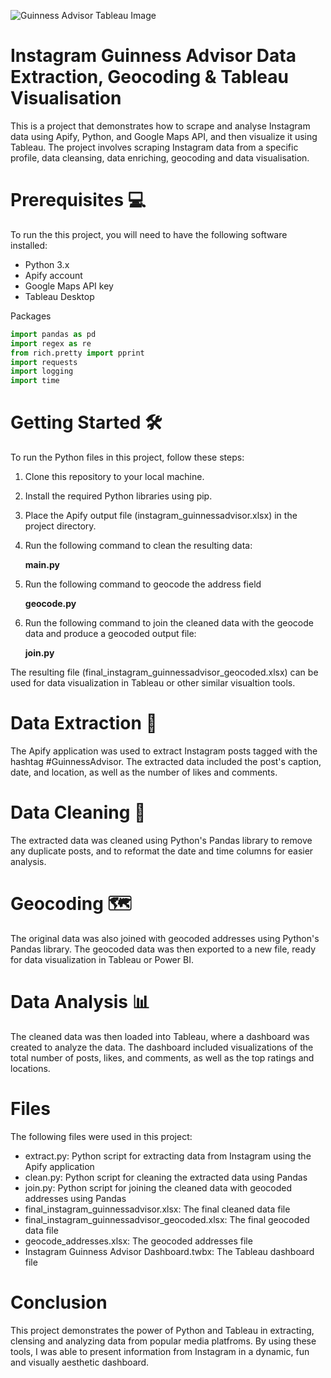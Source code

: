 
![Guinness Advisor Tableau Image](https://user-images.githubusercontent.com/65492956/230768902-1c5af60d-627b-4411-9d4e-58fa7e09e437.jpg)

# **Instagram Guinness Advisor Data Extraction, Geocoding & Tableau Visualisation** 
This is a project that demonstrates how to scrape and analyse Instagram data using Apify, Python, and Google Maps API, and then visualize it using Tableau. The project involves scraping Instagram data from a specific profile, data cleansing, data enriching, geocoding and data visualisation.

# Prerequisites 💻
To run the this project, you will need to have the following software installed:

- Python 3.x
- Apify account
- Google Maps API key
- Tableau Desktop

Packages

```python 
import pandas as pd
import regex as re
from rich.pretty import pprint
import requests
import logging
import time
```

# Getting Started 🛠
To run the Python files in this project, follow these steps:

1. Clone this repository to your local machine.
2. Install the required Python libraries using pip.
3. Place the Apify output file (instagram_guinnessadvisor.xlsx) in the project directory.
4. Run the following command to clean the resulting data:

    **main.py**

5. Run the following command to geocode the address field

     **geocode.py**

6. Run the following command to join the cleaned data with the geocode data and produce a geocoded output file:

    **join.py**

The resulting file (final_instagram_guinnessadvisor_geocoded.xlsx) can be used for data visualization in Tableau or other similar visualtion tools.

# Data Extraction 🔑
The Apify application was used to extract Instagram posts tagged with the hashtag #GuinnessAdvisor. The extracted data included the post's caption, date, and location, as well as the number of likes and comments.

# Data Cleaning 🧼
The extracted data was cleaned using Python's Pandas library to remove any duplicate posts, and to reformat the date and time columns for easier analysis.

# Geocoding 🗺
The original data was also joined with geocoded addresses using Python's Pandas library. The geocoded data was then exported to a new file, ready for data visualization in Tableau or Power BI.

# Data Analysis 📊
The cleaned data was then loaded into Tableau, where a dashboard was created to analyze the data. The dashboard included visualizations of the total number of posts, likes, and comments, as well as the top ratings and locations.


# Files
The following files were used in this project:

- extract.py: Python script for extracting data from Instagram using the Apify application
- clean.py: Python script for cleaning the extracted data using Pandas
- join.py: Python script for joining the cleaned data with geocoded addresses using Pandas
- final_instagram_guinnessadvisor.xlsx: The final cleaned data file
- final_instagram_guinnessadvisor_geocoded.xlsx: The final geocoded data file
- geocode_addresses.xlsx: The geocoded addresses file
- Instagram Guinness Advisor Dashboard.twbx: The Tableau dashboard file

# Conclusion
This project demonstrates the power of Python and Tableau in extracting, clensing and analyzing data from popular media platfroms. By using these tools, I was able to present information from Instagram in a dynamic, fun and visually aesthetic dashboard.
